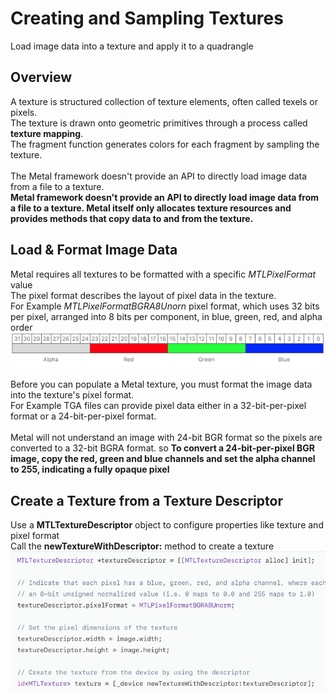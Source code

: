 # Creating and Sampling Textures
Load image data into a texture and apply it to a quadrangle

## Overview
A texture is structured collection of texture elements, often called texels or pixels.<br>
The texture is drawn onto geometric primitives through a process called <b>texture mapping</b>.<br>
The fragment function generates colors for each fragment by sampling the texture.
<br><br>
The Metal framework doesn't provide an API to directly load image data from a file to a texture.<br>
<b>Metal framework doesn't provide an API to directly load image data from a file to a texture. Metal itself only allocates texture resources and provides methods that copy data to and from the texture.</b>

## Load & Format Image Data
Metal requires all textures to be formatted with a specific *MTLPixelFormat* value<br>
The pixel format describes the layout of pixel data in the texture.<br>
For Example *MTLPixelFormatBGRA8Unorn* pixel format, which uses 32 bits per pixel, arranged into 8 bits per component, in blue, green, red, and alpha order 
![MTLPixelFormatBGRA8Unorn](./ImageWarehouse/MTLPixelFormatBGRA8Unorn.png)<br><br>
Before you can populate a Metal texture, you must format the image data into the texture's pixel format.<br>
For Example TGA files can provide pixel data either in a 32-bit-per-pixel format or a 24-bit-per-pixel format.<br><br>
Metal will not understand an image with 24-bit BGR format so the pixels are converted to a 32-bit BGRA format. so <b>To convert a 24-bit-per-pixel BGR image, copy the red, green and blue channels and set the alpha channel to 255, indicating a fully opaque pixel</b>

## Create a Texture from a Texture Descriptor
Use a <b>MTLTextureDescriptor</b> object to configure properties like texture and pixel format<br>
Call the <b>newTextureWithDescriptor:</b> method to create a texture
![MTLTextureDescriptor](./ImageWarehouse/MTLTextureDescriptor.png)<br>
